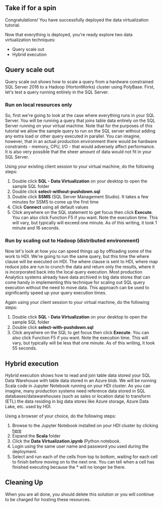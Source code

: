 ## Take if for a spin

Congratulations! You have successfully deployed the data virtualization tutorial.

Now that everything is deployed, you're ready explore two data virtualization techniques:
- Query scale out
- Hybrid execution

## Query scale out

Query scale out shows how to scale a query from a hardware constrained SQL Server 2016 to a Hadoop (HortonWorks) cluster using PolyBase. First, let's test a query running entirely in the SQL Server.

### Run on local resources only

So, first we're going to look at the case where everything runs in your SQL Server. You will be running a query that joins table data entirely on the SQL Server running on your virtual machine. Note that for the purposes of this tutorial we allow the sample query to run on the SQL server without adding any extra load or other query executed in parallel. You can imagine, however, that in an actual production environment there would be hardware constraints - memory, CPU, I/O - that would adversely affect performance. It is also very possible that the sheer amount of data would not fit in your SQL Server.

Using your existing client session to your virtual machine, do the following steps:

1. Double click **SQL - Data Virtualization** on your desktop to open the sample SQL folder
1. Double click **select-without-pushdown.sql**
1. Double click **SSMS** (SQL Server Management Studio). It takes a few minutes for SSMS to come up the first time
1. Click **Connect** using all default values
1. Click anywhere on the SQL statement to get focus then click **Execute**. You can also click Function F5 if you want. Note the execution time. This will vary, but typically will exceed one minute. As of this writing, it took 1 minute and 16 seconds.

### Run by scaling out to Hadoop (distributed environment)

Now let's look at how you can speed things up by offloading some of the work to HDI. We're going to run the same query, but this time the where clause will be executed on HDI. The where clause is sent to HDI, where map reduce jobs are run to crunch the data and return only the results, where it is incorporated back into the local query execution. Most production Analytics systems already have data archived in big data stores that can come handy in implementing this technique for scaling out SQL query execution without the need to move data. This approach can be used to significantly speed up your query execution times.

Again using your client session to your virtual machine, do the following steps:

1. Double click **SQL - Data Virtualization** on your desktop to open the sample SQL folder
1. Double click **select-with-pushdown.sql**
1. Click anywhere on the SQL to get focus then click **Execute**. You can also click Function F5 if you want. Note the execution time. This will vary, but typically will be less that one minute. As of this writing, it took 55 seconds.

## Hybrid execution

Hybrid execution shows how to read and join table data stored your SQL Data Warehouse with table data stored in an Azure blob. We will be running Scala code in Jupyter Notebook running on your HDI cluster. As you can imagine, many production systems need reference data stored in SQL databases/datawarehouses (such as sales or location data) to transform (ETL) the data residing in big data stores like Azure storage, Azure Data Lake, etc. used by HDI.

Using a browser of your choice, do the following steps:

1. Browse to the Jupyter Notebook installed on your HDI cluster by clicking [here]({Outputs.jupyterNotebookUri})
1. Expand the **Scala** folder
1. Click the **Data Virtualization.ipynb** IPython notebook.
1. Login using the same user name and password you used during the deployment.
2. Select and run each of the cells from top to bottom, waiting for each cell to finish before moving on to the next one. You can tell when a cell has finished executing because the * will no longer be there.

## Cleaning Up

When you are all done, you should delete this solution or you will continue to be charged for hosting these resources.